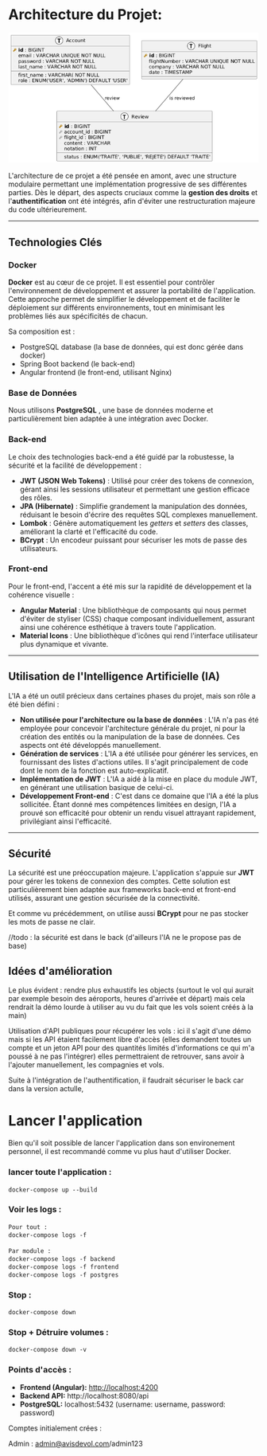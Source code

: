 # Architecture du Projet:

![1751305538264](image/README/1751305538264.png)

L'architecture de ce projet a été pensée en amont, avec une structure modulaire permettant une implémentation progressive de ses différentes parties. Dès le départ, des aspects cruciaux comme la **gestion des droits** et l'**authentification** ont été intégrés, afin d'éviter une restructuration majeure du code ultérieurement.

---

## Technologies Clés

### Docker

**Docker** est au cœur de ce projet. Il est essentiel pour contrôler l'environnement de développement et assurer la portabilité de l'application. Cette approche permet de simplifier le développement et de faciliter le déploiement sur différents environnements, tout en minimisant les problèmes liés aux spécificités de chacun.

Sa composition est :

- PostgreSQL database (la base de données, qui est donc gérée dans docker)
- Spring Boot backend (le back-end)
- Angular frontend (le front-end, utilisant Nginx)

### Base de Données

Nous utilisons  **PostgreSQL** , une base de données moderne et particulièrement bien adaptée à une intégration avec Docker.

### Back-end

Le choix des technologies back-end a été guidé par la robustesse, la sécurité et la facilité de développement :

* **JWT (JSON Web Tokens)** : Utilisé pour créer des tokens de connexion, gérant ainsi les sessions utilisateur et permettant une gestion efficace des rôles.
* **JPA (Hibernate)** : Simplifie grandement la manipulation des données, réduisant le besoin d'écrire des requêtes SQL complexes manuellement.
* **Lombok** : Génère automatiquement les *getters* et *setters* des classes, améliorant la clarté et l'efficacité du code.
* **BCrypt** : Un encodeur puissant pour sécuriser les mots de passe des utilisateurs.

### Front-end

Pour le front-end, l'accent a été mis sur la rapidité de développement et la cohérence visuelle :

* **Angular Material** : Une bibliothèque de composants qui nous permet d'éviter de styliser (CSS) chaque composant individuellement, assurant ainsi une cohérence esthétique à travers toute l'application.
* **Material Icons** : Une bibliothèque d'icônes qui rend l'interface utilisateur plus dynamique et vivante.

---

## Utilisation de l'Intelligence Artificielle (IA)

L'IA a été un outil précieux dans certaines phases du projet, mais son rôle a été bien défini :

* **Non utilisée pour l'architecture ou la base de données** : L'IA n'a pas été employée pour concevoir l'architecture générale du projet, ni pour la création des entités ou la manipulation de la base de données. Ces aspects ont été développés manuellement.
* **Génération de services** : L'IA a été utilisée pour générer les services, en fournissant des listes d'actions utiles. Il s'agit principalement de code dont le nom de la fonction est auto-explicatif.
* **Implémentation de JWT** : L'IA a aidé à la mise en place du module JWT, en générant une utilisation basique de celui-ci.
* **Développement Front-end** : C'est dans ce domaine que l'IA a été la plus sollicitée. Étant donné mes compétences limitées en design, l'IA a prouvé son efficacité pour obtenir un rendu visuel attrayant rapidement, privilégiant ainsi l'efficacité.

---

## Sécurité

La sécurité est une préoccupation majeure. L'application s'appuie sur **JWT** pour gérer les tokens de connexion des comptes. Cette solution est particulièrement bien adaptée aux frameworks back-end et front-end utilisés, assurant une gestion sécurisée de la connectivité.

Et comme vu précédemment, on utilise aussi **BCrypt** pour ne pas stocker les mots de passe ne clair.

//todo : la sécurité est dans le back (d'ailleurs l'IA ne le propose pas de base)

## Idées d'amélioration

Le plus évident : rendre plus exhaustifs les objects (surtout le vol qui aurait par exemple besoin des aéroports, heures d'arrivée et départ) mais cela rendrait la démo lourde à utiliser au vu du fait que les vols soient créés à la main)

Utilisation d'API publiques pour récupérer les vols : ici il s'agit d'une démo mais si les API étaient facilement libre d'accès (elles demandent toutes un compte et un jeton API pour des quantités limités d'informations ce qui m'a poussé à ne pas l'intégrer) elles permettraient de retrouver, sans avoir à l'ajouter manuellement, les compagnies et vols.

Suite à l'intégration de l'authentification, il faudrait sécuriser le back car dans la version actulle,

# Lancer l'application

Bien qu'il soit possible de lancer l'application dans son environement personnel, il est recommandé comme vu plus haut d'utiliser Docker.

### lancer toute l'application :

```
docker-compose up --build
```

### Voir les logs :

```
Pour tout :
docker-compose logs -f

Par module :
docker-compose logs -f backend
docker-compose logs -f frontend
docker-compose logs -f postgres
```

### Stop :

```
docker-compose down
```

### Stop + Détruire volumes :

```
docker-compose down -v
```

### Points d'accès :

* **Frontend (Angular):** [http://localhost:4200](http://localhost:4200)
* **Backend API:** http://localhost:8080/api
* **PostgreSQL:** localhost:5432 (username: username, password: password)

Comptes initialement crées :

Admin : admin@avisdevol.com/admin123
